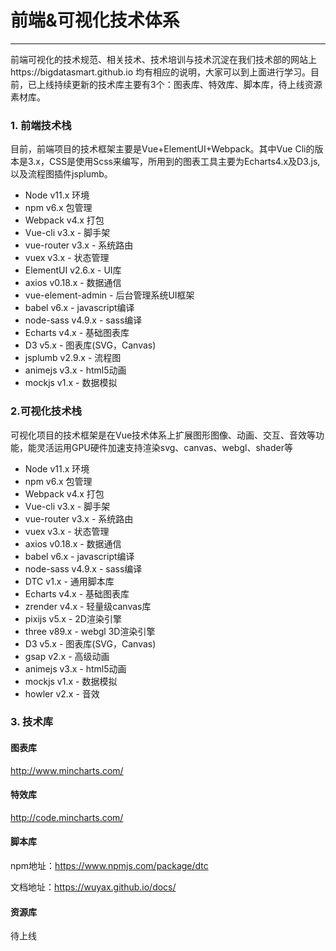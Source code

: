 ﻿# 前端&可视化技术体系
-------
前端可视化的技术规范、相关技术、技术培训与技术沉淀在我们技术部的网站上https://bigdatasmart.github.io 均有相应的说明，大家可以到上面进行学习。目前，已上线持续更新的技术库主要有3个：图表库、特效库、脚本库，待上线资源素材库。

### 1. 前端技术栈
目前，前端项目的技术框架主要是Vue+ElementUI+Webpack。其中Vue Cli的版本是3.x，CSS是使用Scss来编写，所用到的图表工具主要为Echarts4.x及D3.js,以及流程图插件jsplumb。
* Node v11.x 环境
* npm v6.x 包管理
* Webpack v4.x 打包
* Vue-cli v3.x  - 脚手架
* vue-router v3.x - 系统路由
* vuex v3.x - 状态管理
* ElementUI v2.6.x - UI库
* axios v0.18.x - 数据通信
* vue-element-admin - 后台管理系统UI框架
* babel v6.x - javascript编译
* node-sass v4.9.x - sass编译
* Echarts v4.x - 基础图表库
* D3 v5.x - 图表库(SVG，Canvas)
* jsplumb v2.9.x - 流程图
* animejs v3.x - html5动画
* mockjs v1.x - 数据模拟

### 2.可视化技术栈
可视化项目的技术框架是在Vue技术体系上扩展图形图像、动画、交互、音效等功能，能灵活运用GPU硬件加速支持渲染svg、canvas、webgl、shader等
* Node v11.x 环境
* npm v6.x 包管理
* Webpack v4.x 打包
* Vue-cli v3.x  - 脚手架
* vue-router v3.x - 系统路由
* vuex v3.x - 状态管理
* axios v0.18.x - 数据通信
* babel v6.x - javascript编译
* node-sass v4.9.x - sass编译
* DTC v1.x - 通用脚本库
* Echarts v4.x - 基础图表库
* zrender v4.x - 轻量级canvas库
* pixijs v5.x - 2D渲染引擎
* three v89.x - webgl 3D渲染引擎
* D3 v5.x - 图表库(SVG，Canvas)
* gsap v2.x - 高级动画
* animejs v3.x - html5动画
* mockjs v1.x - 数据模拟
* howler v2.x - 音效

### 3. 技术库
#### 图表库
http://www.mincharts.com/
#### 特效库
http://code.mincharts.com/
#### 脚本库
npm地址：https://www.npmjs.com/package/dtc

文档地址：https://wuyax.github.io/docs/ 
#### 资源库
待上线




